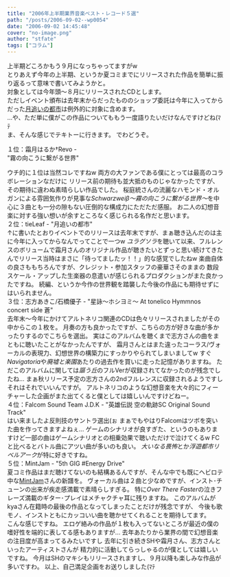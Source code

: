```yaml
---
title: "2006年上半期業界音楽ベスト・レコード５選"
path: "/posts/2006-09-02--wp0054"
date: "2006-09-02 14:45:48"
cover: "no-image.png"
author: "stfate"
tags: ["コラム"]
---
```


<style type="text/css">
<!--
p {white-space: pre-wrap};
-->
</style>

上半期どころかもう９月になっちゃってますがw
とりあえず今年の上半期、というか夏コミまでにリリースされた作品を簡単に振り返るって意味で書いてみようかと。
対象としては今年頭～８月にリリースされたCDとします。
ただしイベント頒布は去年末からだったもののショップ委託は今年に入ってからだった<a href="http://ec.tieleaf.net/" target="_blank">月追いの都市</a>は例外的に対象に含めます。
…や、ただ単に僕がこの作品についてももう一度語りたいだけなんですけどね(ﾏﾃ
ま、そんな感じでテキトーに行きます。
でわどうぞ。

<!--more-->
<span class="topics">１位：霜月はるか†Revo - "霧の向こうに繋がる世界"</span>
<div class="news">ウチ的に１位は当然コレですねw
両方の大ファンである僕にとっては最高のコラボレーションなだけに
リリース前の期待も並大抵のものじゃなかったですが、その期待に違わぬ素晴らしい作品でした。
桜庭統さんの流麗なハモンド・オルガンによる雰囲気作りが見事な<em>Schwarzweiβ～霧の向こうに繋がる世界～</em>を中心に３曲とも一分の隙もない圧倒的な構成力にただただ感服。
お二人の幻想音楽に対する強い想いが余すところなく感じられる名作だと思います。</div>
<span class="topics">２位：tieLeaf - "月追いの都市"</span>
<div class="news">↑に書いたとおりイベントでのリリースは去年末ですが、まぁ聴き込んだのは主に今年に入ってからなんでってことで一つw
<em>ユラグソラ</em>を聴いて以来、フルレンスのボリュームで霜月さんのオリジナル作品が聴きたいとずっと思い続けてきたんでリリース当時はまさに「待ってましたッ！！」的な感覚でしたねw
楽曲自体の良さももちろんですが、クレジット・参加スタッフの豪華さそのままの
数段スケール・アップした生楽器の息遣いが感じられるプロダクションがまた良かったですね。
続編、というか今作の世界観を踏襲した今後の作品にも期待せずにはいられません。</div>
<span class="topics">３位：志方あきこ/石橋優子 - "星詠～ホシヨミ～ At tonelico Hymmnos concert side 蒼"</span>
<div class="news">去年末～今年にかけてアルトネリコ関連のCDは色々リリースされましたがその中からこの１枚を。
月奏の方も良かったですが、こちらの方が好きな曲が多かったりするのでこちらを選出。
実はこのアルバムを聴くまで志方さんの曲をまともに聴いたことがなかったんですが、
霜月さんとはまた違ったコーラス/ヴォーカルの表現力、幻想世界の構築力にすっかりやられてしまいましてw
すぐ<em>Navigatoria</em>や<em>廃墟と楽園</em>あたりの過去作を買いに走った記憶がありますね。
ただこのアルバムに関しては<em>謳う丘</em>のフルVerが収録されてなかったのが残念でしたね…
まぁ秋リリース予定の志方さんの2ndフルレンスに収録されるようですしそれはそれでいいんですが。
アルトネリコのような幻想音楽を大々的にフィーチャーした企画がまた出てくると僕としては嬉しいんですけどねー。</div>
<span class="topics">４位：Falcom Sound Team J.D.K - "英雄伝説 空の軌跡SC Original Sound Track"</span>
<div class="news">はい来ましたよ反則技のサントラ選出(ぉ
まぁでもやはりFalcomはツボを突いた曲を作ってきますよねぇ…
ゲームのシナリオが良すぎた、というのもありますけど一部の曲はゲームシナリオとの相乗効果で聴いただけで泣けてくるw
FCと比べるとバトル曲にアツい曲が多いのも良い。
<em>大いなる畏怖</em>とか<em>浮遊都市リベルアーク</em>が特に好きですね。</div>
<span class="topics">５位：MintJam - "5th GIG #Energy Drive"</span>
<div class="news">夏コミ作品はまだ聴けてないのも結構あるんですが、そんな中でも既にヘビロテ中な<a href="http://www.mintjam.net/" target="_blank">MintJam</a>さんの新譜を。
ヴォーカル曲は２曲と少なめですが、インスト･チューンの出来が疾走感満載で素晴らしすぎる。
特に<em>Over There Faster</em>の泣きフレーズ満載のギター･プレイはメチャクチャ耳に残りますね。
このアルバムがkyaさん在籍時の最後の作品となってしまったことだけが残念ですが、
今後も歌モノ、インストともにカッコいい曲を聴かせてくれることを期待してます。</div>
こんな感じですね。
エロゲ絡みの作品が１枚も入ってないところが最近の僕の嗜好性を端的に表してる感もありますが…
去年あたりから業界の間で幻想音楽の注目度が高まってるみたいですし
去年に引き続きSHや霜月さん、志方さんといったアーティストさんが
精力的に活動してらっしゃるのが僕としては嬉しいですね。
今月はSHのマキシもリリースされますし、９月以降も楽しみな作品が多いですわ。
以上、自己満足企画をお送りしました(ﾏﾃ
